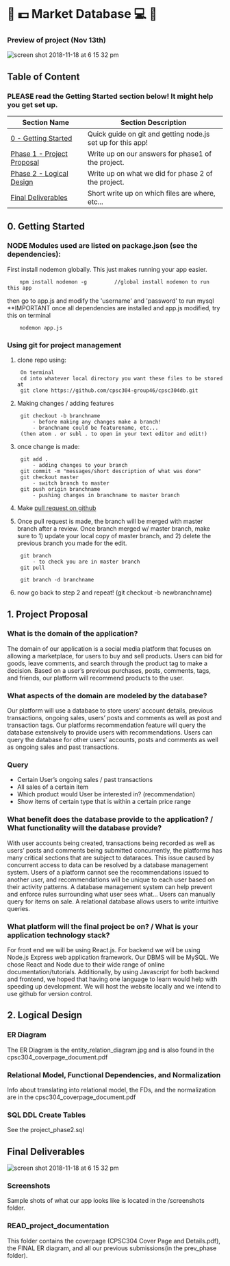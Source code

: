 # :tada: :dollar: Market Database :computer: :tada:


### Preview of project (Nov 13th)
![screen shot 2018-11-18 at 6 15 32 pm](https://user-images.githubusercontent.com/32022159/48683024-f9ca3800-eb5f-11e8-8357-63900f7fa50c.png)


## Table of Content
### PLEASE read the Getting Started section below! It might help you get set up.

| Section Name  | Section Description |
| ------------- | ------------- |
| [0 - Getting Started](https://github.com/cpsc304-group46/cpsc304db/blob/master/README.md#0-Getting-Started)  | Quick guide on git and getting node.js set up for this app!  |
| [Phase 1 - Project Proposal](https://github.com/cpsc304-group46/cpsc304db/blob/master/README.md#1-project-proposal)  | Write up on our answers for phase1 of the project.  |
| [Phase 2 - Logical Design](https://github.com/cpsc304-group46/cpsc304db/blob/master/README.md#2-logical-design) | Write up on what we did for phase 2 of the project. |
| [Final Deliverables](https://github.com/cpsc304-group46/cpsc304db/blob/master/README.md#Final-Deliverables) | Short write up on which files are where, etc... |


## 0. Getting Started
### NODE Modules used are listed on package.json (see the dependencies):
 
 First install nodemon globally. This just makes running your app easier.
 
        npm install nodemon -g         //global install nodemon to run this app
        
then go to app.js and modify the 'username' and 'password' to run mysql **IMPORTANT
once all dependencies are installed and app.js modified, try this on terminal

        nodemon app.js

### Using git for project management
1. clone repo using:

        On terminal
        cd into whatever local directory you want these files to be stored at
        git clone https://github.com/cpsc304-group46/cpsc304db.git

2. Making changes / adding features

        git checkout -b branchname
            - before making any changes make a branch!
            - branchname could be featurename, etc...
        (then atom . or subl . to open in your text editor and edit!)

3. once change is made:

        git add .
            - adding changes to your branch
        git commit -m "messages/short description of what was done"
        git checkout master
            - switch branch to master
        git push origin branchname
            - pushing changes in branchname to master branch

4. Make [pull request on github](https://services.github.com/on-demand/github-cli/open-pull-request-github)

5. Once pull request is made, the branch will be merged with master branch after a review. Once branch merged w/ master branch, make sure to 1) update your local copy of master branch, and 2) delete the previous branch you made for the edit.
        
        git branch
            - to check you are in master branch
        git pull
        
        git branch -d branchname

6. now go back to step 2 and repeat! (git checkout -b newbranchname)
        
## 1. Project Proposal
### What is the domain of the application?

The domain of our application is a social media platform that focuses on allowing a marketplace, for users to buy and sell products. Users can bid for goods, leave comments, and search through the product tag to make a decision. Based on a user’s previous purchases, posts, comments, tags, and friends, our platform will recommend products to the user.

### What aspects of the domain are modeled by the database?

Our platform will use a database to store users’ account details, previous transactions, ongoing sales, users’ posts and comments as well as post and transaction tags. Our platforms recommendation feature will query the database extensively to provide users with recommendations. Users can query the database for other users’ accounts, posts and comments as well as ongoing sales and past transactions.

### Query
- Certain User’s ongoing sales / past transactions
- All sales of a certain item
- Which product would User be interested in? (recommendation)
- Show items of certain type that is within a certain price range

### What benefit does the database provide to the application? / What functionality will the database provide?

With user accounts being created, transactions being recorded as well as users’ posts and comments being submitted concurrently, the platforms has many critical sections that are subject to dataraces. This issue caused by concurrent access to data can be resolved by a database management system.
Users of a platform cannot see the recommendations issued to another user, and recommendations will be unique to each user based on their activity patterns. A database management system can help prevent and enforce rules surrounding what user sees what…
Users can manually query for items on sale. A relational database allows users to write intuitive queries.


### What platform will the final project be on? / What is your application technology stack?

For front end we will be using React.js. For backend we will be using Node.js Express web application framework. Our DBMS will be MySQL. We chose React and Node due to their wide range of online documentation/tutorials. Additionally, by using Javascript for both backend and frontend, we hoped that having one language to learn would help with speeding up development. We will host the website locally and we intend to use github for version control.


## 2. Logical Design
### ER Diagram
The ER Diagram is the entity_relation_diagram.jpg and is also found in the cpsc304_coverpage_document.pdf

### Relational Model, Functional Dependencies, and Normalization
Info about translating into relational model, the FDs, and the normalization are in the cpsc304_coverpage_document.pdf

### SQL DDL Create Tables
See the project_phase2.sql

## Final Deliverables
![screen shot 2018-11-18 at 6 15 32 pm](https://user-images.githubusercontent.com/32022159/48683024-f9ca3800-eb5f-11e8-8357-63900f7fa50c.png)
### Screenshots
Sample shots of what our app looks like is located in the /screenshots folder.

### READ_project_documentation
This folder contains the coverpage (CPSC304 Cover Page and Details.pdf), the FINAL ER diagram, and all our previous submissions(in the prev_phase folder).



